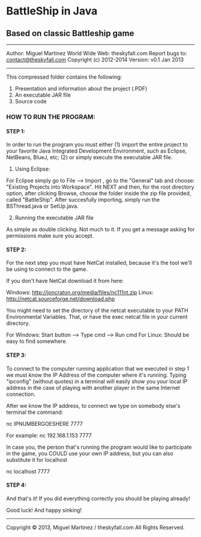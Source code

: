 # BattleShip in Java
## Based on classic Battleship game


***************************     
Author: Miguel Martinez
World Wide Web: theskyfall.com
Report bugs to: contact@theskyfall.com
Copyright (c) 2012-2014
Version: v0.1 Jan 2013
***************************

This compressed folder contains the following:

1. Presentation and information about the project (.PDF)
2. An executable JAR file
3. Source code


### HOW TO RUN THE PROGRAM:

#### STEP 1:

In order to run the program you must either (1) import the entire project to your favorite Java Integrated Development Environment, such as Eclipse, NetBeans, BlueJ, etc; (2) or simply execute the executable JAR file. 

1) Using Eclipse:

For Eclipse simply go to File --> Import , go to the "General" tab and choose: "Existing Projects into Workspace". Hit NEXT and then, for the root directory option, after clicking Browse, choose the folder inside the zip file provided, called "BattleShip". After succesfully importing, simply run the BSThread.java or SetUp.java.

2) Running the executable JAR file

As simple as double clicking. Not much to it. If you get a message asking for permissions make sure you accept.

#### STEP 2:

For the next step you must have NetCat installed, because it's the tool we'll be using to connect to the game. 

If you don't have NetCat download it from here:

Windows: http://joncraton.org/media/files/nc111nt.zip
Linux: http://netcat.sourceforge.net/download.php

You might need to set the directory of the netcat executable to your PATH Environmental Variables. That, or have the exec netcat file in your current directory.

For Windows: Start button --> Type cmd --> Run cmd
For Linux: Should be easy to find somewhere.

#### STEP 3:

To connect to the computer running application that we executed in step 1 we must know the IP Address of the computer where it's running. Typing "ipconfig" (without 
quotes) in a terminal will easily show you your local IP address in the case of playing with another player in the same Internet connection.

After we know the IP address, to connect we type on somebody else's terminal the command:

nc IPNUMBERGOESHERE 7777

For example: nc 192.168.1.153 7777

In case you, the person that's running the program would like to participate in the game, you COULD use your own IP address, but you can also substitute it for localhost

nc localhost 7777

#### STEP 4:

And that's it! If you did everything correctly you should be playing already!

Good luck! And happy sinking!


-------
Copyright © 2013, Miguel Martinez / theskyfall.com
All Rights Reserved.
